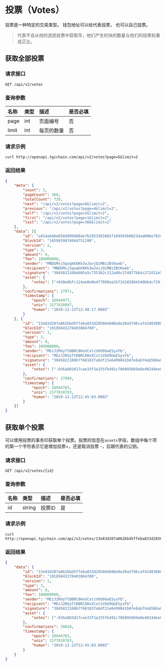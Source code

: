 # 投票（Votes）

投票是一种特定的交易类型。 钱包地址可以给代表投票， 也可以自己投票。

> 代表不会从他的选民投票中获取币，他们产生的块的数量与他们的投票权重成正比。



## 获取全部投票

### 请求接口

```text
GET /api/v2/votes
```

### 查询参数

| 名称 | 类型 | 描述 | 是否必填 |
| :--- | :--- | :--- | :--- |
| page | int | 页面编号 | 否 |
| limit | int | 每页的数量 | 否 |

### 请求示例

```shell
curl http://openapi.tgichain.com/api/v2/votes?page=5&limit=2
```

### 返回结果

```json
{
	"meta": {
		"count": 2,
		"pageCount": 360,
		"totalCount": 720,
		"next": "/api/v2/votes?page=6&limit=2",
		"previous": "/api/v2/votes?page=4&limit=2",
		"self": "/api/v2/votes?page=5&limit=2",
		"first": "/api/v2/votes?page=1&limit=2",
		"last": "/api/v2/votes?page=360&limit=2"
	},
	"data": [{
		"id": "a414a646e658d9094084e7b29533038657109503b0023dad806e702d338e0e0d",
		"blockId": "1659939974944751299",
		"version": 1,
		"type": 3,
		"amount": 0,
		"fee": 100000000,
		"sender": "MNDUMxj5qoqkK8Kk3wJovjQiMBz2BtKweb",
		"recipient": "MNDUMxj5qoqkK8Kk3wJovjQiMBz2BtKweb",
		"signature": "3045022100a985a5c7353b2c312ad6c574877bb4c272d12e5d218d3d39a1808b3eebcc0341022027eddef0f87fa66085cfb8fd66436bf0c8767358c168c2e8db9e2dabdb965545",
		"asset": {
			"votes": ["+030e8bfc124ae0e0e4f7999aa35f2d185884540bb4cf29fd9fe4022ce03648cf3a"]
		},
		"confirmations": 27971,
		"timestamp": {
			"epoch": 10944977,
			"unix": 1577018897,
			"human": "2019-12-22T12:48:17.000Z"
		}
	}, {
		"id": "13e83d207a062bbd5ffeba833d285664608e8e20a5fd6caf42d830883aa24f90",
		"blockId": "10185843270403804789",
		"version": 1,
		"type": 3,
		"amount": 0,
		"fee": 100000000,
		"sender": "MEzJ2RUyTtDBRC8HxXCxtzV8d9UwESysFb",
		"recipient": "MEzJ2RUyTtDBRC8HxXCxtzV8d9UwESysFb",
		"signature": "3045022100b7f48183fabdf21e6499841b6fe8ab74ab5bba0502248b691917af5c1636136b02203677ef3d8df00b5dae8705f37296c9c05c365d01977d5c41b723f601137ef6be",
		"asset": {
			"votes": ["-036a883d17cae33f1e255fb491c706895669a8e4024dee862f4aa77740b9c176d3"]
		},
		"confirmations": 27994,
		"timestamp": {
			"epoch": 10944783,
			"unix": 1577018703,
			"human": "2019-12-22T12:45:03.000Z"
		}
	}]
}
```



## 获取单个投票

可以使用投票的事务ID获取单个投票。投票的信息在`assets`字段，数组中每个项的第一个字符表示它是增加投票+，还是取消投票 -，后跟代表的公钥。

### 请求接口

```text
GET /api/v2/votes/{id}
```

### 查询参数

| 名称 | 类型 | 描述 | 是否必填 |
| :--- | :--- | :--- | :--- |
| id | string | 投票ID | 是 |

### 请求示例

```shell
curl http://openapi.tgichain.com/api/v2/votes/13e83d207a062bbd5ffeba833d285664608e8e20a5fd6caf42d830883aa24f90
```

### 返回结果

```json
{
	"data": {
		"id": "13e83d207a062bbd5ffeba833d285664608e8e20a5fd6caf42d830883aa24f90",
		"blockId": "10185843270403804789",
		"version": 1,
		"type": 3,
		"amount": 0,
		"fee": 100000000,
		"sender": "MEzJ2RUyTtDBRC8HxXCxtzV8d9UwESysFb",
		"recipient": "MEzJ2RUyTtDBRC8HxXCxtzV8d9UwESysFb",
		"signature": "3045022100b7f48183fabdf21e6499841b6fe8ab74ab5bba0502248b691917af5c1636136b02203677ef3d8df00b5dae8705f37296c9c05c365d01977d5c41b723f601137ef6be",
		"asset": {
			"votes": ["-036a883d17cae33f1e255fb491c706895669a8e4024dee862f4aa77740b9c176d3"]
		},
		"confirmations": 28018,
		"timestamp": {
			"epoch": 10944783,
			"unix": 1577018703,
			"human": "2019-12-22T12:45:03.000Z"
		}
	}
}
```
